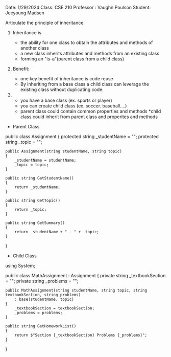 Date: 1/29/2024
Class: CSE 210 
Professor : Vaughn Poulson
Student: Jeeyoung Madsen

Articulate the principle of inheritance.

1. Inheritance is
    * the ability for one class to obtain the attributes and methods of another class
    * a new class inherits attributes and methods from an existing class
    * forming an "is-a"(parent class from a child class)

2. Benefit:
    * one key benefit of inheritance is code reuse
    * By inheriting from a base class a child class can leverage the existing class without duplicating code.

3. * you have a base class (ex. sports or player)
    * you can create child class (ex. soccer. baseball....)
    * parent class could contain common properties and methods
    *child class could inherit from parent class and properites and methods
    
* Parent Class

public class Assignment
{
    protected string _studentName = "";
    protected string _topic = "";

    public Assignment(string studentName, string topic)
    {
        _studentName = studentName;
        _topic = topic;
    }

    public string GetStudentName()
    {
        return _studentName;
    }

    public string GetTopic()
    {
        return _topic;
    }

    public string GetSummary()
    {
        return _studentName + " - " + _topic; 
    }
}

* Child Class

using System;

public class MathAssignment : Assignment
{
    private string _textbookSection = "";
    private string _problems = "";


    public MathAssignment(string studentName, string topic, string textbookSection, string problems)
        : base(studentName, topic)
    {
        _textbookSection = textbookSection;
        _problems = problems;
    }

    public string GetHomeworkList()
    {
        return $"Section {_textbookSection} Problems {_problems}";
    }

}

